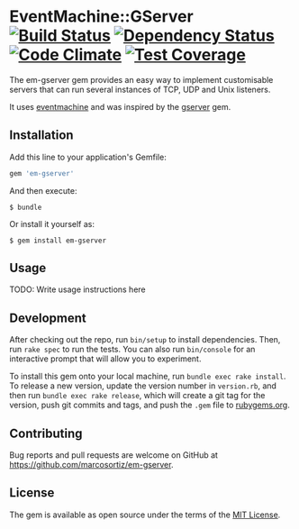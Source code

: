 # EventMachine::GServer [![Build Status](https://travis-ci.org/marcosortiz/em-gserver.svg?branch=dev)](https://travis-ci.org/marcosortiz/em-gserver) [![Dependency Status](https://gemnasium.com/badges/github.com/marcosortiz/em-gserver.svg)](https://gemnasium.com/github.com/marcosortiz/em-gserver) [![Code Climate](https://codeclimate.com/github/marcosortiz/em-gserver/badges/gpa.svg)](https://codeclimate.com/github/marcosortiz/em-gserver) [![Test Coverage](https://codeclimate.com/github/marcosortiz/em-gserver/badges/coverage.svg)](https://codeclimate.com/github/marcosortiz/em-gserver/coverage)

The em-gserver gem provides an easy way to implement customisable servers that can run several instances of TCP, UDP and Unix listeners.

It uses [eventmachine](https://github.com/eventmachine/eventmachine) and was inspired by the [gserver](https://github.com/ruby/gserver) gem.

## Installation

Add this line to your application's Gemfile:

```ruby
gem 'em-gserver'
```

And then execute:

    $ bundle

Or install it yourself as:

    $ gem install em-gserver

## Usage

TODO: Write usage instructions here

## Development

After checking out the repo, run `bin/setup` to install dependencies. Then, run `rake spec` to run the tests. You can also run `bin/console` for an interactive prompt that will allow you to experiment.

To install this gem onto your local machine, run `bundle exec rake install`. To release a new version, update the version number in `version.rb`, and then run `bundle exec rake release`, which will create a git tag for the version, push git commits and tags, and push the `.gem` file to [rubygems.org](https://rubygems.org).

## Contributing

Bug reports and pull requests are welcome on GitHub at https://github.com/marcosortiz/em-gserver.


## License

The gem is available as open source under the terms of the [MIT License](http://opensource.org/licenses/MIT).

